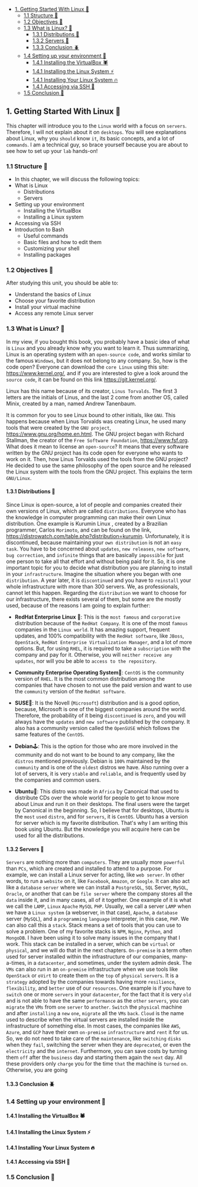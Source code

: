 - [1. Getting Started With Linux 🐧](#1-getting-started-with-linux-)
  - [1.1 Structure 🦊](#11-structure-)
  - [1.2 Objectives 🐢](#12-objectives-)
  - [1.3 What is Linux? 🐉](#13-what-is-linux-)
    - [1.3.1 Distributions 🐼](#131-distributions-)
    - [1.3.2 Servers 🐳](#132-servers-)
    - [1.3.3 Conclusion 🪲](#133-conclusion-)
  - [1.4 Setting up your environment 🐞](#14-setting-up-your-environment-)
    - [1.4.1 Installing the VirtualBox 🕷️](#141-installing-the-virtualbox-️)
    - [1.4.1 Installing the Linux System ⚡](#141-installing-the-linux-system-)
    - [1.4.1 Installing Your Linux System 🔥](#141-installing-your-linux-system-)
    - [1.4.1 Accessing via SSH 🦁](#141-accessing-via-ssh-)
  - [1.5 Conclusion 🦄](#15-conclusion-)

## 1. Getting Started With Linux 🐧

This chapter will introduce you to the `Linux` world with a focus on `servers`. Therefore, I will not explain about it on `desktops`. You will see explanations about Linux, why you `should` know `it`, its basic concepts, and a lot of `commands`. I am a technical guy, so brace yourself because you are about to see how to set up your `lab` hands-on!

### 1.1 Structure 🦊

- In this chapter, we will discuss the following topics:
- What is Linux
  - Distributions
  - Servers
- Setting up your environment
  - Installing the VirtualBox
  - Installing a Linux system
- Accessing via SSH
- Introduction to Bash
  - Useful commands
  - Basic files and how to edit them
  - Customizing your shell
  - Installing packages

### 1.2 Objectives 🐢

After studying this unit, you should be able to:

- Understand the basics of Linux
- Choose your favorite distribution
- Install your virtual machine
- Access any remote Linux server

### 1.3 What is Linux? 🐉

In my view, if you bought this book, you probably have a basic idea of what is
`Linux` and you already know why you want to learn it. Thus summarizing, Linux
is an operating system with an `open-source code`, and works similar to the
famous `Windows`, but it does not belong to any company. So, how is the code
open? Everyone can download the `core Linux` using this site:
https://www.kernel.org/, and if you are interested to give a look around the
`source code`, it can be found on this link https://git.kernel.org/.

Linux has this name because of its creator, `Linus Torvalds`. The first 3 letters are
the initials of Linus, and the last 2 come from another OS, called Minix, created
by a man, named Andrew Tanenbaum.

It is common for you to see Linux bound to other initials, like `GNU`. This
happens because when Linus Torvalds was creating Linux, he used many tools
that were created by the `GNU project`, https://www.gnu.org/home.en.html. The
GNU project began with Richard Stallman, the creator of the `Free Software Foundation`, https://www.fsf.org. What does it mean to license an `open-source`?
It means that every software written by the GNU project has its code open for
everyone who wants to work on it. Then, how Linus Torvalds used the tools
from the GNU project? He decided to use the same philosophy of the open source and he released the Linux system with the tools from the GNU project.
This explains the term `GNU/Linux`.

#### 1.3.1 Distributions 🐼

Since Linux is open-source, a lot of people and companies created their own
versions of Linux, which are called `distributions`. Everyone who has the
knowledge in computer programming can make their own Linux distribution.
One example is  Kurumin Linux , created by a Brazilian programmer, Carlos
`Morimoto`, and can be found on the link, https://distrowatch.com/table.php?distribution=kurumin. Unfortunately, it is discontinued, because maintaining
your `own distribution` is not an `easy task`. You have to be concerned about
`updates`, `new releases`, `new software`, `bug correction`, and `infinite` things that are
basically `impossible` for just one person to take all that effort and without being paid for it. So, it is one important topic for you to decide what distribution you
are planning to install in your `infrastructure`. Imagine the situation where you
began with one `distribution`. A year later, it is `discontinued` and you have to
`reinstall` your whole infrastructure with more than 300 servers. We, as
professionals, cannot let this happen.
Regarding the `distribution` we want to choose for our infrastructure, there exists
several of them, but some are the mostly used, because of the reasons I am going
to explain further:

- **RedHat Enterprise Linux** 🎩: This is the `most famous` and `corporative`
distribution because of the `RedHat Company`. It is one of the most `famous`
companies in the `Linux world`. It has amazing support, frequent updates,
and 100% compatibility with the `RedHat software`, like `JBoss`, `OpenStack`,
`RedHat Enterprise Virtualization Manager`, and a lot of more options. But,
for using `RHEL`, it is required to take a `subscription` with the company and
pay for it. Otherwise, you will `neither receive any updates`, nor will you be
able to `access to the repository`.

- **Community Enterprise Operating System**🧨: `CentOS` is the community
version of `RHEL`. It is the most common distribution among the companies
that have chosen to not use the paid version and want to use the `community`
version of the `RedHat software`.
- **SUSE**🎈: It is the Novell (`Microsoft`) distribution and is a good option,
because, Microsoft is one of the biggest companies around the world.
Therefore, the probability of it being `discontinued` is `zero`, and you will
always have the `updates` and `new software` published by the company. It
also has a community version called the `OpenSUSE` which follows the
same features of the `CentOS`.
- **Debian**🕹️: This is the option for those who are more involved in the
community and do not want to be bound to any company, like the `distros`
mentioned previously. Debian is `100%` maintained by the `community` and
is one of the `oldest` distros we have. Also running over a lot of servers, it is
very `stable` and `reliable`, and is frequently used by the companies and
common users.
- **Ubuntu**🧸: This distro was made in `Africa` by Canonical that used to
distribute CDs over the whole world for people to get to know more about
Linux and run it on their desktops. The final users were the target by
Canonical in the beginning. So, I believe that for desktops, Ubuntu is the
`most` `used` `distro`, and for `servers`, it is `CentOS`. Ubuntu has a version for server which is my favorite distribution. That's why I am writing this book
using Ubuntu. But the knowledge you will acquire here can be used for all
the distributions.


#### 1.3.2 Servers 🐳
`Servers` are nothing more than `computers`. They are usually more `powerful` than
`PCs`, which are created and installed to attend to a purpose. For example, we can
install a Linux server for acting, like `web server`. In other words, to run a `website`
on it, like `Facebook`, `Amazon`, or `Google`. It can also act like a `database` `server`
where we can install a `PostgreSQL`, `SQL` Server, `MySQL`, `Oracle`, or another
that can be `file server` where the company stores all the `data` inside it, and in
many cases, all of it together. One example of it is what we call the `LAMP`,
`Linux` `Apache` `MySQL` `PHP`. Usually, we call a server `LAMP` when we have a
`Linux system` (a webserver, in that case), `Apache`, a `database` server (`MySQL`),
and a `programming` `language` interpreter, in this case, `PHP`. We can also call this
a `stack`. Stack means a set of tools that you can use to solve a problem. One of
my favorite stacks is `NPM`, `Nginx`, `Python`, and `MongoDB`. I have been using it
to solve many issues in the company that I work. This stack can be installed in a
server, which can be `virtual` or `physical`, and we will do that in the next chapters.
`On-premise` is a term often used for server installed within the infrastructure of
our companies, many-a-times, in a `datacenter`, and sometimes, under the system
admin desk. The `VMs` can also run in an `on-premise` infrastructure when we use
tools like `OpenStack` or `oVirt` to create them `on` the `top` of `physical` `servers`. It is a
`strategy` adopted by the companies towards having more `resilience`, `flexibility`,
and `better` use of our `resources`. One example is if you have to `switch` one or
more `servers` in your `datacenter`, for the fact that it is very `old` and is not able to
have the same `performance` as the `other` `servers`, you can `migrate` the `VMs` from
`one` `server` to `another`. `Switch` the `physical` machine and after `installing` a `new`
`one`, `migrate` all the `VMs` `back`.
`Cloud` is the name used to describe when the virtual servers are installed inside
the infrastructure of something else. In most cases, the companies like `AWS`,
`Azure`, and `GCP` have their own `on-premise` `infrastructure` and `rent` it for us. So,
we do not need to take care of the `maintenance`, like `switching` `disks` when they
`fail`, switching the server when they are `deprecated`, or even the `electricity` and
the `internet`. Furthermore, you can save costs by turning them `off` after the
`business` day and starting them again the `next` day. All these providers only
`charge` you for the time `that` the machine is `turned` `on`. Otherwise, you are going
#### 1.3.3 Conclusion 🪲

### 1.4 Setting up your environment 🐞

#### 1.4.1 Installing the VirtualBox 🕷️

#### 1.4.1 Installing the Linux System ⚡

#### 1.4.1 Installing Your Linux System 🔥

#### 1.4.1 Accessing via SSH 🦁

### 1.5 Conclusion 🦄
